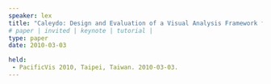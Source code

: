 ```yaml
---
speaker: lex
title: "Caleydo: Design and Evaluation of a Visual Analysis Framework for Gene Expression Data in its Biological Context"
# paper | invited | keynote | tutorial |
type: paper
date: 2010-03-03

held:  
 - PacificVis 2010, Taipei, Taiwan. 2010-03-03.
---
```






